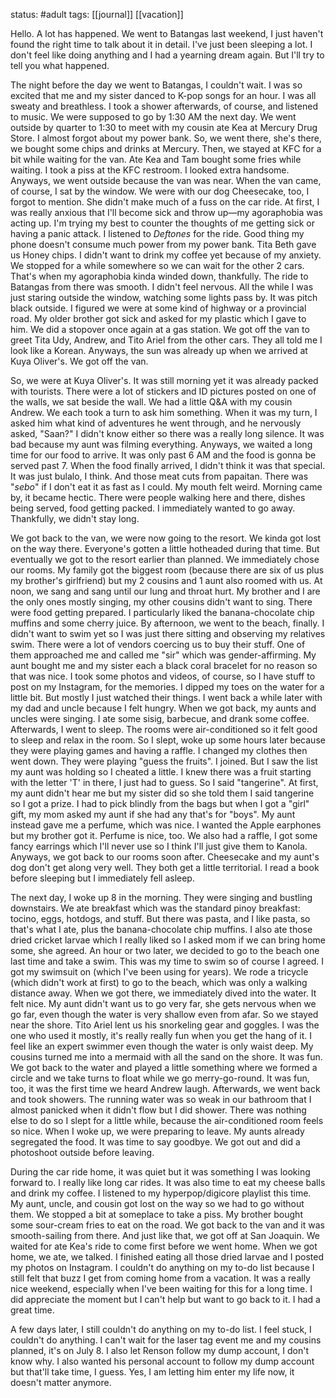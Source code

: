status: #adult 
tags: [[journal]] [[vacation]] 

Hello. A lot has happened. We went to Batangas last weekend, I just haven't found the right time to talk about it in detail. I've just been sleeping a lot. I don't feel like doing anything and I had a yearning dream again. But I'll try to tell you what happened. 

The night before the day we went to Batangas, I couldn't wait. I was so excited that me and my sister danced to K-pop songs for an hour. I was all sweaty and breathless. I took a shower afterwards, of course, and listened to music. We were supposed to go by 1:30 AM the next day. We went outside by quarter to 1:30 to meet with my cousin ate Kea at Mercury Drug Store. I almost forgot about my power bank. So, we went there, she's there, we bought some chips and drinks at Mercury. Then, we stayed at KFC for a bit while waiting for the van. Ate Kea and Tam bought some fries while waiting. I took a piss at the KFC restroom. I looked extra handsome. Anyways, we went outside because the van was near. When the van came, of course, I sat by the window. We were with our dog Cheesecake, too, I forgot to mention. She didn't make much of a fuss on the car ride. At first, I was really anxious that I'll become sick and throw up—my agoraphobia was acting up. I'm trying my best to counter the thoughts of me getting sick or having a panic attack. I listened to *Deftones* for the ride. Good thing my phone doesn't consume much power from my power bank. Tita Beth gave us Honey chips. I didn't want to drink my coffee yet because of my anxiety. We stopped for a while somewhere so we can wait for the other 2 cars. That's when my agoraphobia kinda winded down, thankfully. The ride to Batangas from there was smooth. I didn't feel nervous. All the while I was just staring outside the window, watching some lights pass by. It was pitch black outside. I figured we were at some kind of highway or a provincial road. My older brother got sick and asked for my plastic which I gave to him. We did a stopover once again at a gas station. We got off the van to greet Tita Udy, Andrew, and Tito Ariel from the other cars. They all told me I look like a Korean. Anyways, the sun was already up when we arrived at Kuya Oliver's. We got off the van.

So, we were at Kuya Oliver's. It was still morning yet it was already packed with tourists. There were a lot of stickers and ID pictures posted on one of the walls, we sat beside the wall. We had a little Q&A with my cousin Andrew. We each took a turn to ask him something. When it was my turn, I asked him what kind of adventures he went through, and he nervously asked, "Saan?" I didn't know either so there was a really long silence. It was bad because my aunt was filming everything. Anyways, we waited a long time for our food to arrive. It was only past 6 AM and the food is gonna be served past 7. When the food finally arrived, I didn't think it was that special. It was just bulalo, I think. And those meat cuts from papaitan. There was "*sebo*" if I don't eat it as fast as I could. My mouth felt weird. Morning came by, it became hectic. There were people walking here and there, dishes being served, food getting packed. I immediately wanted to go away. Thankfully, we didn't stay long. 

We got back to the van, we were now going to the resort. We kinda got lost on the way there. Everyone's gotten a little hotheaded during that time. But eventually we got to the resort earlier than planned. We immediately chose our rooms. My family got the biggest room (because there are six of us plus my brother's girlfriend) but my 2 cousins and 1 aunt also roomed with us. At noon, we sang and sang until our lung and throat hurt. My brother and I are the only ones mostly singing, my other cousins didn't want to sing. There were food getting prepared. I particularly liked the banana-chocolate chip muffins and some cherry juice. By afternoon, we went to the beach, finally. I didn't want to swim yet so I was just there sitting and observing my relatives swim. There were a lot of vendors coercing us to buy their stuff. One of them approached me and called me "sir" which was gender-affirming. My aunt bought me and my sister each a black coral bracelet for no reason so that was nice. I took some photos and videos, of course, so I have stuff to post on my Instagram, for the memories. I dipped my toes on the water for a little bit. But mostly I just watched their things. I went back a while later with my dad and uncle because I felt hungry. When we got back, my aunts and uncles were singing. I ate some sisig, barbecue, and drank some coffee. Afterwards, I went to sleep. The rooms were air-conditioned so it felt good to sleep and relax in the room. So I slept, woke up some hours later because they were playing games and having a raffle. I changed my clothes then went down. They were playing "guess the fruits". I joined. But I saw the list my aunt was holding so I cheated a little. I knew there was a fruit starting with the letter 'T' in there, I just had to guess. So I said "tangerine". At first, my aunt didn't hear me but my sister did so she told them I said tangerine so I got a prize. I had to pick blindly from the bags but when I got a "girl" gift, my mom asked my aunt if she had any that's for "boys". My aunt instead gave me a perfume, which was nice. I wanted the Apple earphones but my brother got it. Perfume is nice, too. We also had a raffle, I got some fancy earrings which I'll never use so I think I'll just give them to Kanola. Anyways, we got back to our rooms soon after. Cheesecake and my aunt's dog don't get along very well. They both get a little territorial. I read a book before sleeping but I immediately fell asleep. 

The next day, I woke up 8 in the morning. They were singing and bustling downstairs. We ate breakfast which was the standard pinoy breakfast: tocino, eggs, hotdogs, and stuff. But there was pasta, and I like pasta, so that's what I ate, plus the banana-chocolate chip muffins. I also ate those dried cricket larvae which I really liked so I asked mom if we can bring home some, she agreed. An hour or two later, we decided to go to the beach one last time and take a swim. This was my time to swim so of course I agreed. I got my swimsuit on (which I've been using for years). We rode a tricycle (which didn't work at first) to go to the beach, which was only a walking distance away. When we got there, we immediately dived into the water. It felt nice. My aunt didn't want us to go very far, she gets nervous when we go far, even though the water is very shallow even from afar. So we stayed near the shore. Tito Ariel lent us his snorkeling gear and goggles. I was the one who used it mostly, it's really really fun when you get the hang of it. I feel like an expert swimmer even though the water is only waist deep. My cousins turned me into a mermaid with all the sand on the shore. It was fun. We got back to the water and played a little something where we formed a circle and we take turns to float while we go merry-go-round. It was fun, too, it was the first time we heard Andrew laugh. Afterwards, we went back and took showers. The running water was so weak in our bathroom that I almost panicked when it didn't flow but I did shower. There was nothing else to do so I slept for a little while, because the air-conditioned room feels so nice. When I woke up, we were preparing to leave. My aunts already segregated the food. It was time to say goodbye. We got out and did a photoshoot outside before leaving. 

During the car ride home, it was quiet but it was something I was looking forward to. I really like long car rides. It was also time to eat my cheese balls and drink my coffee. I listened to my hyperpop/digicore playlist this time. My aunt, uncle, and cousin got lost on the way so we had to go without them. We stopped a bit at someplace to take a piss. My brother bought some sour-cream fries to eat on the road. We got back to the van and it was smooth-sailing from there. And just like that, we got off at San Joaquin. We waited for ate Kea's ride to come first before we went home. When we got home, we ate, we talked. I finished eating all those dried larvae and I posted my photos on Instagram. I couldn't do anything on my to-do list because I still felt that buzz I get from coming home from a vacation. It was a really nice weekend, especially when I've been waiting for this for a long time. I did appreciate the moment but I can't help but want to go back to it. I had a great time.

A few days later, I still couldn't do anything on my to-do list. I feel stuck, I couldn't do anything. I can't wait for the laser tag event me and my cousins planned, it's on July 8. I also let Renson follow my dump account, I don't know why. I also wanted his personal account to follow my dump account but that'll take time, I guess. Yes, I am letting him enter my life now, it doesn't matter anymore.